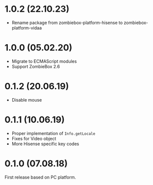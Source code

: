 # 1.0.2 (22.10.23)

* Rename package from zombiebox-platform-hisense to zombiebox-platform-vidaa
 
# 1.0.0 (05.02.20)

* Migrate to ECMAScript modules
* Support ZombieBox 2.6

# 0.1.2 (20.06.19)

* Disable mouse

# 0.1.1 (10.06.19)

* Proper implementation of `Info.getLocale`
* Fixes for Video object
* More Hisense specific key codes

# 0.1.0 (07.08.18)

First release based on PC platform.
